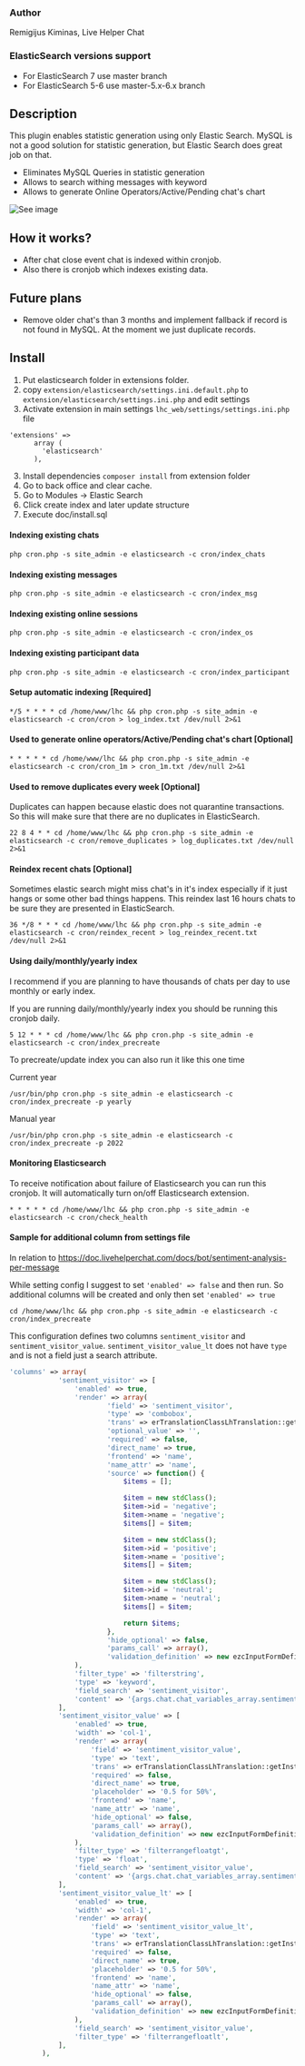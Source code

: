 ### Author
Remigijus Kiminas, Live Helper Chat

### ElasticSearch versions support
 - For ElasticSearch 7 use master branch
 - For ElasticSearch 5-6 use master-5.x-6.x branch

## Description
This plugin enables statistic generation using only Elastic Search. MySQL is not a good solution for statistic generation, but Elastic Search does great job on that.
 - Eliminates MySQL Queries in statistic generation
 - Allows to search withing messages with keyword
 - Allows to generate Online Operators/Active/Pending chat's chart
 
![See image](https://livehelperchat.com/design/frontendnew/images/stats.png)

## How it works?
 - After chat close event chat is indexed within cronjob.
 - Also there is cronjob which indexes existing data.

## Future plans
 - Remove older chat's than 3 months and implement fallback if record is not found in MySQL. At the moment we just duplicate records.

## Install

1. Put elasticsearch folder in extensions folder.
2. copy `extension/elasticsearch/settings.ini.default.php` to `extension/elasticsearch/settings.ini.php` and edit settings
3. Activate extension in main settings `lhc_web/settings/settings.ini.php` file
```
'extensions' => 
      array (
        'elasticsearch'
      ),
```
3. Install dependencies `composer install` from extension folder
3. Go to back office and clear cache.
4. Go to Modules -> Elastic Search
5. Click create index and later update structure
6. Execute doc/install.sql

#### Indexing existing chats
`php cron.php -s site_admin -e elasticsearch -c cron/index_chats`

#### Indexing existing messages
`php cron.php -s site_admin -e elasticsearch -c cron/index_msg`

#### Indexing existing online sessions
`php cron.php -s site_admin -e elasticsearch -c cron/index_os`

#### Indexing existing participant data
`php cron.php -s site_admin -e elasticsearch -c cron/index_participant`

#### Setup automatic indexing [Required]
`*/5 * * * * cd /home/www/lhc && php cron.php -s site_admin -e elasticsearch -c cron/cron > log_index.txt /dev/null 2>&1`

#### Used to generate online operators/Active/Pending chat's chart [Optional]
`* * * * * cd /home/www/lhc && php cron.php -s site_admin -e elasticsearch -c cron/cron_1m > cron_1m.txt /dev/null 2>&1`

#### Used to remove duplicates every week [Optional]

Duplicates can happen because elastic does not quarantine transactions. So this will make sure that there are no duplicates in ElasticSearch.

`22 8 4 * * cd /home/www/lhc && php cron.php -s site_admin -e elasticsearch -c cron/remove_duplicates > log_duplicates.txt /dev/null 2>&1`

#### Reindex recent chats [Optional]

Sometimes elastic search might miss chat's in it's index especially if it just hangs or some other bad things happens. This reindex last 16 hours chats to be sure they are presented in ElasticSearch.

`36 */8 * * * cd /home/www/lhc && php cron.php -s site_admin -e elasticsearch -c cron/reindex_recent > log_reindex_recent.txt /dev/null 2>&1`

#### Using daily/monthly/yearly index

I recommend if you are planning to have thousands of chats per day to use monthly or early index.

If you are running daily/monthly/yearly index you should be running this cronjob daily.

`5 12 * * * cd /home/www/lhc && php cron.php -s site_admin -e elasticsearch -c cron/index_precreate`

To precreate/update index you can also run it like this one time

Current year

`/usr/bin/php cron.php -s site_admin -e elasticsearch -c cron/index_precreate -p yearly`

Manual year

`/usr/bin/php cron.php -s site_admin -e elasticsearch -c cron/index_precreate -p 2022`

#### Monitoring Elasticsearch

To receive notification about failure of Elasticsearch you can run this cronjob. It will automatically turn on/off Elasticsearch extension.

`* * * * * cd /home/www/lhc && php cron.php -s site_admin -e elasticsearch -c cron/check_health`

#### Sample for additional column from settings file

In relation to https://doc.livehelperchat.com/docs/bot/sentiment-analysis-per-message

While setting config I suggest to set `'enabled' => false` and then run. So additional columns will be created and only then set `'enabled' => true` 

```shell
cd /home/www/lhc && php cron.php -s site_admin -e elasticsearch -c cron/index_precreate
```

This configuration defines two columns `sentiment_visitor` and `sentiment_visitor_value`. `sentiment_visitor_value_lt` does not have `type` and is not a field just a search attribute.

```php
'columns' => array(
            'sentiment_visitor' => [
                'enabled' => true,
                'render' => array(
                        'field' => 'sentiment_visitor',
                        'type' => 'combobox',
                        'trans' => erTranslationClassLhTranslation::getInstance()->getTranslation('abstract/proactivechatinvitation', 'Sentiment visitor'),
                        'optional_value' => '',
                        'required' => false,
                        'direct_name' => true,
                        'frontend' => 'name',
                        'name_attr' => 'name',
                        'source' => function() {
                            $items = [];

                            $item = new stdClass();
                            $item->id = 'negative';
                            $item->name = 'negative';
                            $items[] = $item;

                            $item = new stdClass();
                            $item->id = 'positive';
                            $item->name = 'positive';
                            $items[] = $item;

                            $item = new stdClass();
                            $item->id = 'neutral';
                            $item->name = 'neutral';
                            $items[] = $item;

                            return $items;
                        },
                        'hide_optional' => false,
                        'params_call' => array(),
                        'validation_definition' => new ezcInputFormDefinitionElement(ezcInputFormDefinitionElement::OPTIONAL, 'unsafe_raw')
                ),
                'filter_type' => 'filterstring',
                'type' => 'keyword',
                'field_search' => 'sentiment_visitor',
                'content' => '{args.chat.chat_variables_array.sentiment_visitor}'
            ],
            'sentiment_visitor_value' => [
                'enabled' => true,
                'width' => 'col-1',
                'render' => array(
                    'field' => 'sentiment_visitor_value',
                    'type' => 'text',
                    'trans' => erTranslationClassLhTranslation::getInstance()->getTranslation('abstract/proactivechatinvitation', 'Greater than'),
                    'required' => false,
                    'direct_name' => true,
                    'placeholder' => '0.5 for 50%',
                    'frontend' => 'name',
                    'name_attr' => 'name',
                    'hide_optional' => false,
                    'params_call' => array(),
                    'validation_definition' => new ezcInputFormDefinitionElement(ezcInputFormDefinitionElement::OPTIONAL, 'float')
                ),
                'filter_type' => 'filterrangefloatgt',
                'type' => 'float',
                'field_search' => 'sentiment_visitor_value',
                'content' => '{args.chat.chat_variables_array.sentiment_visitor_value}'
            ],
            'sentiment_visitor_value_lt' => [
                'enabled' => true,
                'width' => 'col-1',
                'render' => array(
                    'field' => 'sentiment_visitor_value_lt',
                    'type' => 'text',
                    'trans' => erTranslationClassLhTranslation::getInstance()->getTranslation('abstract/proactivechatinvitation', 'Less than'),
                    'required' => false,
                    'direct_name' => true,
                    'placeholder' => '0.5 for 50%',
                    'frontend' => 'name',
                    'name_attr' => 'name',
                    'hide_optional' => false,
                    'params_call' => array(),
                    'validation_definition' => new ezcInputFormDefinitionElement(ezcInputFormDefinitionElement::OPTIONAL, 'float')
                ),
                'field_search' => 'sentiment_visitor_value',
                'filter_type' => 'filterrangefloatlt',
            ],
        ),
```
